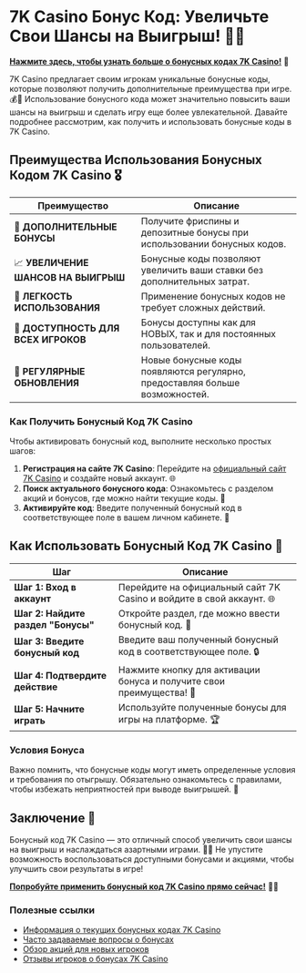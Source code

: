 # 7K Casino Бонус Код: Увеличьте Свои Шансы на Выигрыш! 🎉✨

[**Нажмите здесь, чтобы узнать больше о бонусных кодах 7K Casino!**](https://brandplay.link/BvQyFShp) 🤑

7K Casino предлагает своим игрокам уникальные бонусные коды, которые позволяют получить дополнительные преимущества при игре. 💰🎲 Использование бонусного кода может значительно повысить ваши шансы на выигрыш и сделать игру еще более увлекательной. Давайте подробнее рассмотрим, как получить и использовать бонусные коды в 7K Casino.

## Преимущества Использования Бонусных Кодом 7K Casino 🎖️

| **Преимущество**                 | **Описание**                                          |
|----------------------------------|------------------------------------------------------|
| 🎁 **ДОПОЛНИТЕЛЬНЫЕ БОНУСЫ**      | Получите фриспины и депозитные бонусы при использовании бонусных кодов. |
| 📈 **УВЕЛИЧЕНИЕ ШАНСОВ НА ВЫИГРЫШ** | Бонусные коды позволяют увеличить ваши ставки без дополнительных затрат. |
| 🔑 **ЛЕГКОСТЬ ИСПОЛЬЗОВАНИЯ**     | Применение бонусных кодов не требует сложных действий. |
| 🌟 **ДОСТУПНОСТЬ ДЛЯ ВСЕХ ИГРОКОВ** | Бонусы доступны как для НОВЫХ, так и для постоянных пользователей. |
| 🔄 **РЕГУЛЯРНЫЕ ОБНОВЛЕНИЯ**      | Новые бонусные коды появляются регулярно, предоставляя больше возможностей. |

### Как Получить Бонусный Код 7K Casino

Чтобы активировать бонусный код, выполните несколько простых шагов:

1. **Регистрация на сайте 7K Casino**: Перейдите на [официальный сайт 7K Casino](https://brandplay.link/BvQyFShp) и создайте новый аккаунт. 🌐
2. **Поиск актуального бонусного кода**: Ознакомьтесь с разделом акций и бонусов, где можно найти текущие коды. 📜
3. **Активируйте код**: Введите полученный бонусный код в соответствующее поле в вашем личном кабинете. 🔑

## Как Использовать Бонусный Код 7K Casino 🎲

| **Шаг**                          | **Описание**                                          |
|----------------------------------|------------------------------------------------------|
| **Шаг 1: Вход в аккаунт**        | Перейдите на официальный сайт 7K Casino и войдите в свой аккаунт. 🌐 |
| **Шаг 2: Найдите раздел "Бонусы"** | Откройте раздел, где можно ввести бонусный код. 📝   |
| **Шаг 3: Введите бонусный код**  | Введите ваш полученный бонусный код в соответствующее поле. 🔒 |
| **Шаг 4: Подтвердите действие**   | Нажмите кнопку для активации бонуса и получите свои преимущества! 🎉 |
| **Шаг 5: Начните играть**         | Используйте полученные бонусы для игры на платформе. 🏆 |

### Условия Бонуса

Важно помнить, что бонусные коды могут иметь определенные условия и требования по отыгрышу. Обязательно ознакомьтесь с правилами, чтобы избежать неприятностей при выводе выигрышей. 🔐

## Заключение 🎊

Бонусный код 7K Casino — это отличный способ увеличить свои шансы на выигрыш и наслаждаться азартными играми. 🌟💸 Не упустите возможность воспользоваться доступными бонусами и акциями, чтобы улучшить свои результаты в игре!

[**Попробуйте применить бонусный код 7K Casino прямо сейчас!**](https://brandplay.link/BvQyFShp) 💪🎊

### Полезные ссылки
- [Информация о текущих бонусных кодах 7K Casino](https://brandplay.link/BvQyFShp)
- [Часто задаваемые вопросы о бонусах](https://brandplay.link/BvQyFShp)
- [Обзор акций для новых игроков](https://brandplay.link/BvQyFShp)
- [Отзывы игроков о бонусах 7K Casino](https://brandplay.link/BvQyFShp)

